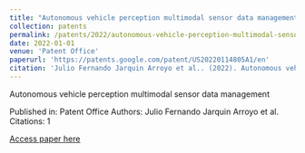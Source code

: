```yaml
---
title: "Autonomous vehicle perception multimodal sensor data management"
collection: patents
permalink: /patents/2022/autonomous-vehicle-perception-multimodal-sensor-da
date: 2022-01-01
venue: 'Patent Office'
paperurl: 'https://patents.google.com/patent/US20220114805A1/en'
citation: 'Julio Fernando Jarquin Arroyo et al.. (2022). Autonomous vehicle perception multimodal sensor data management. Patent Office.'
---
```


Autonomous vehicle perception multimodal sensor data management

Published in: Patent Office
Authors: Julio Fernando Jarquin Arroyo et al.
Citations: 1

[Access paper here](https://patents.google.com/patent/US20220114805A1/en)

